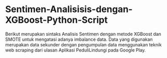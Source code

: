 # Sentimen-Analisisis-dengan-XGBoost-Python-Script
Berikut merupakan sintaks Analisis Sentimen dengan metode XGBoost dan SMOTE untuk mengatasi adanya imbalance data.
Data yang digunakan merupakan data sekunder dengan pengumpulan data menggunakan teknik web scraping dari ulasan Aplikasi PeduliLindungi pada Google Play.
